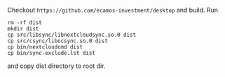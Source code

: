 Checkout `https://github.com/ecamos-investment/desktop` and build. Run

    rm -rf dist
    mkdir dist
    cp src/libsync/libnextcloudsync.so.0 dist
    cp src/csync/libocsync.so.0 dist
    cp bin/nextcloudcmd dist
    cp bin/sync-exclude.lst dist

and copy dist directory to root dir.
